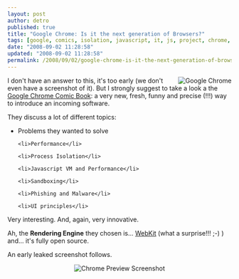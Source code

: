 ```yaml
---
layout: post
author: detro
published: true
title: "Google Chrome: Is it the next generation of Browsers?"
tags: [google, comics, isolation, javascript, it, js, project, chrome, opensource, curiosity, english, webkit, performance, introduction, browser]
date: "2008-09-02 11:28:58"
updated: "2008-09-02 11:28:58"
permalink: /2008/09/02/google-chrome-is-it-the-next-generation-of-browsers/
---
```


<img src="http://www.google.com/googlebooks/chrome/images/logo_sm.jpg" alt="Google Chrome" align="right" />
I don't have an answer to this, it's too early (we don't even have a screenshot of it). But I strongly suggest to take a look a the <a href="http://www.google.com/googlebooks/chrome/">Google Chrome Comic Book</a>: a very new, fresh, funny and precise (!!!) way to introduce an incoming software.

They discuss a lot of different topics:
<ul>
	<li>Problems they wanted to solve</li>

	<li>Performance</li>

	<li>Process Isolation</li>

	<li>Javascript VM and Performance</li>

	<li>Sandboxing</li>

	<li>Phishing and Malware</li>

	<li>UI principles</li>
</ul>

Very interesting. And, again, very innovative.

Ah, the <strong>Rendering Engine</strong> they chosen is... <a href="http://webkit.org">WebKit</a> (what a surprise!!! ;-) ) and... it's fully open source.

An early leaked screenshot follows. <!--more-->
<div align="center"><img src="http://www.winsupersite.com/images/blog/google_chrome_preview.jpg" alt="Chrome Preview Screenshot" /></div>
